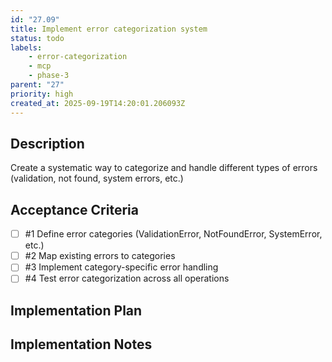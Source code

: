 ```yaml
---
id: "27.09"
title: Implement error categorization system
status: todo
labels:
    - error-categorization
    - mcp
    - phase-3
parent: "27"
priority: high
created_at: 2025-09-19T14:20:01.206093Z
---
```

## Description

Create a systematic way to categorize and handle different types of errors (validation, not found, system errors, etc.)

## Acceptance Criteria
<!-- AC:BEGIN -->

- [ ] #1 Define error categories (ValidationError, NotFoundError, SystemError, etc.)
- [ ] #2 Map existing errors to categories
- [ ] #3 Implement category-specific error handling
- [ ] #4 Test error categorization across all operations

<!-- AC:END -->

## Implementation Plan



## Implementation Notes


